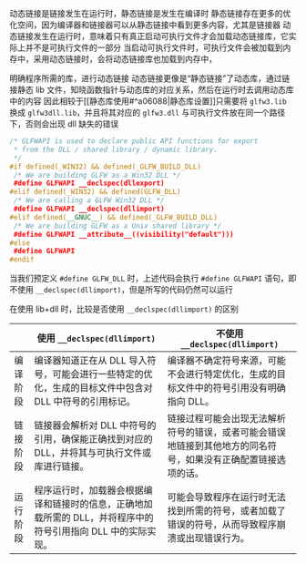 动态链接是链接发生在运行时，静态链接是发生在编译时
静态链接存在更多的优化空间，因为编译器和链接器可以从静态链接中看到更多内容，尤其是链接器
动态链接发生在运行时，意味着只有真正启动可执行文件才会加载动态链接库，它实际上并不是可执行文件的一部分
当启动可执行文件时，可执行文件会被加载到内存中，采用动态链接时，会将动态链接库也加载到内存中，

明确程序所需的库，进行动态链接
动态链接更像是“静态链接”了动态库，通过链接静态 lib 文件，知晓函数指针与动态库的对应关系，然后在运行时去调用动态库中的内容
因此相较于[[静态库使用#^a06088|静态库设置]]只需要将 `glfw3.lib` 换成 `glfw3dll.lib`，并且将其对应的 `glfw3.dll` 与可执行文件放在同一个路径下，否则会出现 dll 缺失的错误

```cpp
/* GLFWAPI is used to declare public API functions for export
 * from the DLL / shared library / dynamic library.
 */
#if defined(_WIN32) && defined(_GLFW_BUILD_DLL)
 /* We are building GLFW as a Win32 DLL */
 #define GLFWAPI __declspec(dllexport)
#elif defined(_WIN32) && defined(GLFW_DLL)
 /* We are calling a GLFW Win32 DLL */
 #define GLFWAPI __declspec(dllimport)
#elif defined(__GNUC__) && defined(_GLFW_BUILD_DLL)
 /* We are building GLFW as a Unix shared library */
 #define GLFWAPI __attribute__((visibility("default")))
#else
 #define GLFWAPI
#endif
```

当我们预定义 `#define GLFW_DLL` 时，上述代码会执行 `#define GLFWAPI` 语句，即不使用 `__declspec(dllimport)`，但是所写的代码仍然可以运行

在使用 lib+dll 时，比较是否使用 `__declspec(dllimport)` 的区别

|      | 使用 `__declspec(dllimport)`                                  | 不使用 `__declspec(dllimport)`                             |
| ---- | ----------------------------------------------------------- | ------------------------------------------------------- |
| 编译阶段 | 编译器知道正在从 DLL 导入符号，可能会进行一些特定的优化，生成的目标文件中包含对 DLL 中符号的引用标记。    | 编译器不确定符号来源，可能不会进行特定优化，生成的目标文件中的符号引用没有明确指向 DLL。          |
| 链接阶段 | 链接器会解析对 DLL 中符号的引用，确保能正确找到对应的 DLL，并将其与可执行文件或库进行链接。          | 链接过程可能会出现无法解析符号的错误，或者可能会错误地链接到其他地方的同名符号，如果没有正确配置链接选项的话。 |
| 运行阶段 | 程序运行时，加载器会根据编译和链接时的信息，正确地加载所需的 DLL，并将程序中的符号引用指向 DLL 中的实际实现。 | 可能会导致程序在运行时无法找到所需的符号，或者加载了错误的符号，从而导致程序崩溃或出现错误行为。        |
